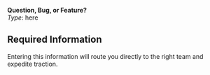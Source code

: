 **Question, Bug, or Feature?**  
*Type*: here

## Required Information
Entering this information will route you directly to the right team and expedite traction.

